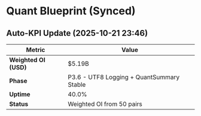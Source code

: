 # Quant Blueprint (Synced)

## Auto-KPI Update (2025-10-21 23:46)
| Metric | Value |
|---------|-------|
| **Weighted OI (USD)** | \$5.19B |
| **Phase** | P3.6 - UTF8 Logging + QuantSummary Stable |
| **Uptime** | 40.0% |
| **Status** | Weighted OI from 50 pairs |
